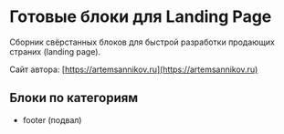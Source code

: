 Готовые блоки для Landing Page
=====================

Сборник свёрстанных блоков для быстрой разработки продающих страних (landing page).

Сайт автора: [https://artemsannikov.ru](https://artemsannikov.ru)

Блоки по категориям
-----------------------------------

* footer (подвал)
